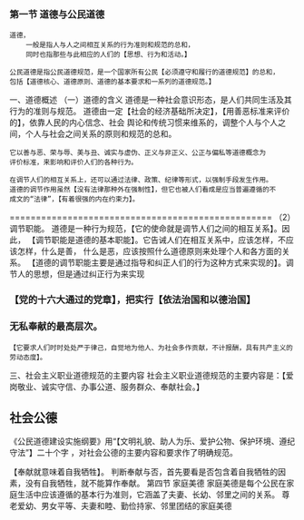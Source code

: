 ### 第一节 道德与公民道德
    道德，
        一般是指人与人之间相互关系的行为准则和规范的总和，
        同时也指那些与此相应的人们的【思想、行为和活动。】

    公民道德是指公民道德规范，是一个国家所有公民【必须遵守和履行的道德规范】的总和，
    包括【道德核心、道德原则、道德的基本要求和一系列的道德规范。】
一、道德概述
（一）道德的含义
    道德是一种社会意识形态，是人们共同生活及其行为的准则与规范。
    道德由一定【社会的经济基础所决定】，【用善恶标准来评价的】，依靠人民的内心信念、社会
    舆论和传统习惯来维系的，调整个人与个人之间，个人与社会之间关系的原则和规范的总和。

    它以善与恶、荣与辱、美与丑、诚实与虚伪、正义与非正义、公正与偏私等道德概念为
    评价标准，来影响和评价人们的各种行为。

    在调节人们的相互关系上，还可以通过法律、政策、纪律等形式，以强制手段发生作用。
    道德的调节作用虽然【没有法律那种外在强制性】，但它也被人们看成是应当普遍遵循的不
    成文的“法律”，【有着很强的内在约束力】。
    
    
 

 
 
 
==================================================
（2）调节职能。
    道德是一种行为规范，【它的使命就是调节人们之间的相互关系】。因此，
    【调节职能是道德的基本职能】。它告诫人们在相互关系中，应该怎样，不应该怎样，什么是善，
    什么是恶，应该按照什么道德原则来处理个人和各方面的关系。
    【道德的调节职能主要是通过指导和纠正人们的行为这种方式来实现的】。调节人的思想，但是通过纠正行为来实现

### 【党的十六大通过的党章】，把实行【依法治国和以德治国】

### 无私奉献的最高层次。
    【它要求人们时时处处严于律己，自觉地为他人、为社会多作贡献，不计报酬，具有共产主义的劳动态度】。

三、社会主义职业道德规范的主要内容
    社会主义职业道德规范的主要内容是：【爱岗敬业、诚实守信、办事公道、服务群众、奉献社会。】
## 社会公德
《公民道德建设实施纲要》用“【文明礼貌、助人为乐、爱护公物、保护环境、遵纪守法”】二十个字
    ，对社会公德的主要内容和要求作了明确规范。

【奉献就意味着自我牺牲】。
    判断奉献与否，首先要看是否包含着自我牺牲的因素，没有自我牺牲，就不能算作奉献。
第四节 家庭美德
    家庭美德是每个公民在家庭生活中应该遵循的基本行为准则，它涵盖了夫妻、长幼、邻里之间的关系。
    尊老爱幼、男女平等、夫妻和睦、勤俭持家、邻里团结的家庭美德














